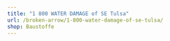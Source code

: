 ```yaml
---
title: "1 800 WATER DAMAGE of SE Tulsa"
url: /broken-arrow/1-800-water-damage-of-se-tulsa/
shop: Baustoffe
---
```

